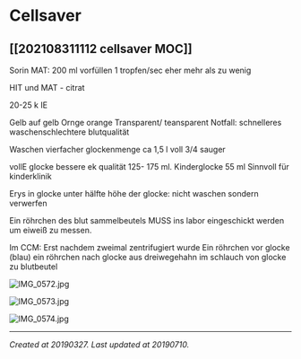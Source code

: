 # Cellsaver
 [[202108311112  cellsaver MOC]] 
---



Sorin MAT: 200 ml vorfüllen 1 tropfen/sec eher mehr als zu wenig

HIT und MAT - citrat

20-25 k IE

Gelb auf gelb
Ornge orange
Transparent/ teansparent
Notfall: schnelleres waschenschlechtere blutqualität

Waschen vierfacher glockenmenge ca 1,5 l voll 3/4 sauger 

vollE glocke bessere ek qualität 125- 175 ml. Kinderglocke 55 ml Sinnvoll für kinderklinik

Erys in glocke unter hälfte höhe der glocke: nicht waschen sondern verwerfen

Ein röhrchen des blut sammelbeutels MUSS ins labor eingeschickt werden um eiweiß zu messen.

Im CCM:
Erst nachdem zweimal zentrifugiert wurde Ein röhrchen vor glocke (blau) ein röhrchen nach glocke aus dreiwegehahn im schlauch von glocke zu blutbeutel

![IMG_0572.jpg](./resources/201903272236.7_Cellsaver.resources/IMG_0572.jpg)

![IMG_0573.jpg](./resources/201903272236.7_Cellsaver.resources/IMG_0573.jpg)

![IMG_0574.jpg](./resources/201903272236.7_Cellsaver.resources/IMG_0574.jpg)

---

_Created at 20190327._
_Last updated at 20190710._



